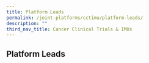 ```yaml
---
title: Platform Leads
permalink: /joint-platforms/cctimu/platform-leads/
description: ""
third_nav_title: Cancer Clinical Trials & IMUs
---
```

Platform Leads
--------------